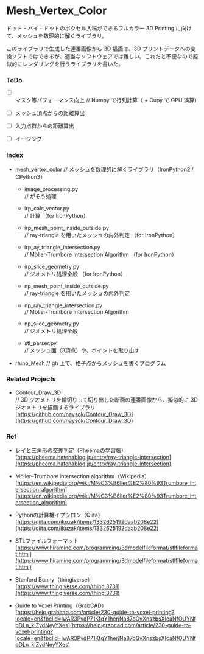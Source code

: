 # Mesh_Vertex_Color  


ドット・バイ・ドットのボクセル入稿ができるフルカラー 3D Printing に向けて、メッシュを数理的に解くライブラリ。  

このライブラリで生成した連番画像から 3D 描画は、3D プリントデータへの変換ソフトではできるが、適当なソフトウェアでは難しい。これだと不便なので擬似的にレンダリングを行うライブラリを書いた。  


### ToDo  

- [ ] マスク等パフォーマンス向上 // Numpy で行列計算（ + Cupy で GPU 演算）  
- [ ] メッシュ頂点からの距離算出  
- [ ] 入力点群からの距離算出  
- [ ] イージング  


### Index  

- mesh_vertex_color // メッシュを数理的に解くライブラリ（IronPython2 / CPython3）  
  
  - image_processing.py  
    // がそう処理

  - irp_calc_vector.py  
    // 計算 （for IronPython）  

  - irp_mesh_point_inside_outside.py  
    // ray-triangle を用いたメッシュの内外判定 （for IronPython）  
  
  - irp_ay_triangle_intersection.py  
    // Möller-Trumbore Intersection Algorithm （for IronPython） 

  - irp_slice_geometry.py  
    // ジオメトリ処理全般 （for IronPython）  
  
  - np_mesh_point_inside_outside.py  
    // ray-triangle を用いたメッシュの内外判定  
  
  - np_ray_triangle_intersection.py  
    // Möller-Trumbore Intersection Algorithm  
  
  - np_slice_geometry.py  
    // ジオメトリ処理全般  
  
  - stl_parser.py  
    // メッシュ面（3頂点）や、ポイントを取り出す  

- rhino_Mesh // gh 上で、格子点からメッシュを書くプログラム  


### Related Projects  

- Contour_Draw_3D  
  // 3D ジオメトリを輪切りして切り出した断面の連番画像から、擬似的に 3D ジオメトリを描画するライブラリ  
  [https://github.com/naysok/Contour_Draw_3D](https://github.com/naysok/Contour_Draw_3D)  


### Ref  

- レイと三角形の交差判定（Pheemaの学習帳）  
  [https://pheema.hatenablog.jp/entry/ray-triangle-intersection](https://pheema.hatenablog.jp/entry/ray-triangle-intersection)  

- Möller–Trumbore intersection algorithm（Wikipedia）  
  [https://en.wikipedia.org/wiki/M%C3%B6ller%E2%80%93Trumbore_intersection_algorithm](https://en.wikipedia.org/wiki/M%C3%B6ller%E2%80%93Trumbore_intersection_algorithm)  

- Pythonの計算機イプシロン（Qiita）  
  [https://qiita.com/ikuzak/items/1332625192daab208e22](https://qiita.com/ikuzak/items/1332625192daab208e22)  

- STLファイルフォーマット  
  [https://www.hiramine.com/programming/3dmodelfileformat/stlfileformat.html](https://www.hiramine.com/programming/3dmodelfileformat/stlfileformat.html)

- Stanford Bunny（thingiverse）  
  [https://www.thingiverse.com/thing:3731](https://www.thingiverse.com/thing:3731)  

- Guide to Voxel Printing（GrabCAD）  
  [https://help.grabcad.com/article/230-guide-to-voxel-printing?locale=en&fbclid=IwAR3PvdP71KfqY1herjNa87oGvXnszbsXIcaNfOUYNfbDLn_kIZydNeyYXes](https://help.grabcad.com/article/230-guide-to-voxel-printing?locale=en&fbclid=IwAR3PvdP71KfqY1herjNa87oGvXnszbsXIcaNfOUYNfbDLn_kIZydNeyYXes)  